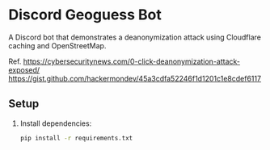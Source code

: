 # Discord Geoguess Bot

A Discord bot that demonstrates a deanonymization attack using Cloudflare caching and OpenStreetMap.

Ref.
https://cybersecuritynews.com/0-click-deanonymization-attack-exposed/
https://gist.github.com/hackermondev/45a3cdfa52246f1d1201c1e8cdef6117

## Setup
1. Install dependencies:
   ```bash
   pip install -r requirements.txt
